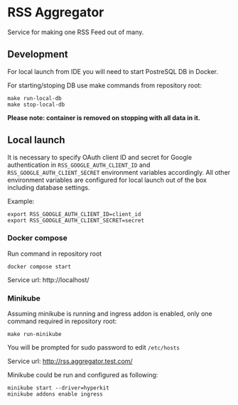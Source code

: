 # RSS Aggregator

Service for making one RSS Feed out of many.

## Development

For local launch from IDE you will need to start PostreSQL DB in Docker.

For starting/stoping DB use make commands from repository root:
```
make run-local-db
make stop-local-db
```

<b>Please note: container is removed on stopping with all data in it.</b>

## Local launch

It is necessary to specify OAuth client ID and secret for Google authentication in `RSS_GOOGLE_AUTH_CLIENT_ID` and `RSS_GOOGLE_AUTH_CLIENT_SECRET` environment variables accordingly. All other environment variables are configured for local launch out of the box including database settings.

Example:
```
export RSS_GOOGLE_AUTH_CLIENT_ID=client_id
export RSS_GOOGLE_AUTH_CLIENT_SECRET=secret
```

### Docker compose

Run command in repository root

```
docker compose start
```

Service url: http://localhost/

### Minikube
Assuming minikube is running and ingress addon is enabled, only one command required in repository root:

```
make run-minikube
```

You will be prompted for sudo password to edit `/etc/hosts`

Service url: http://rss.aggregator.test.com/

Minikube could be run and configured as following:
```
minikube start --driver=hyperkit
minikube addons enable ingress
```